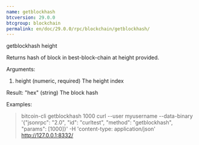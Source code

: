 ```yaml
---
name: getblockhash
btcversion: 29.0.0
btcgroup: blockchain
permalink: en/doc/29.0.0/rpc/blockchain/getblockhash/
---
```


getblockhash height

Returns hash of block in best-block-chain at height provided.

Arguments:
1. height    (numeric, required) The height index

Result:
"hex"    (string) The block hash

Examples:
> bitcoin-cli getblockhash 1000
> curl --user myusername --data-binary '{"jsonrpc": "2.0", "id": "curltest", "method": "getblockhash", "params": [1000]}' -H 'content-type: application/json' http://127.0.0.1:8332/


